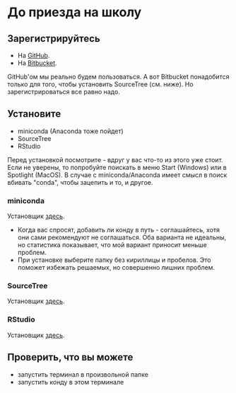 # До приезда на школу

## Зарегистрируйтесь

- На [GitHub](https://github.com/).
- На [Bitbucket](https://bitbucket.org/).

GitHub'ом мы реально будем пользоваться.
А вот Bitbucket понадобится только для того, чтобы установить SourceTree (см. ниже).
Но зарегистрироваться все равно надо.


## Установите

* miniconda (Anaconda тоже пойдет)
* SourceTree
* RStudio

Перед установкой посмотрите - вдруг у вас что-то из этого уже стоит.
Если не уверены, то попробуйте поискать в меню Start (Windows) или в Spotlight (MacOS).
В случае с miniconda/Anaconda имеет смысл в поиск вбивать "conda", чтобы зацепить и то, и другое.

### miniconda

Установщик [здесь](https://docs.conda.io/en/latest/miniconda.html).

- Когда вас спросят, добавить ли конду в путь - соглашайтесь, хотя они сами рекомендуют не соглашаться. Оба варианта не идеальны, но статистика показывает, что мой вариант приносит меньше проблем.
- При установке выберите папку без кириллицы и пробелов. Это поможет избежать решаемых, но совершенно лишних проблем.

### SourceTree

Установщик [здесь](https://www.sourcetreeapp.com/).

### RStudio

Установщик [здесь](https://rstudio.com/products/rstudio/download/).


## Проверить, что вы можете

* запустить терминал в произвольной папке
* запустить конду в этом терминале
